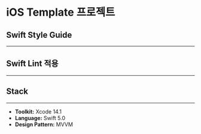# iOS Template 프로젝트

## Swift Style Guide

----

## Swift Lint 적용

----

## Stack
----
-   **Toolkit:** Xcode 14.1
-   **Language:** Swift 5.0 
-   **Design Pattern:** MVVM  

